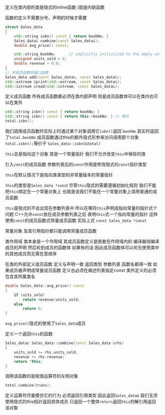 
定义在类内部的类是隐式的inline函数 (就是内联函数

函数的定义不需要分号，声明的时候才需要

```cpp
struct Sales_data 
{
    std::string isbn() const { return bookNo; }
    Sales_data& combine(const Sales_data&);
    double avg_price() const;

    std::string bookNo;      // implicitly initialized to the empty string
    unsigned units_sold = 0;
    double revenue = 0.0;
}
// 非成员函数的接口函数
Sales_data add(const Sales_data&, const Sales_data&);
std::ostream &print(std::ostream, const Sales_data&);
std::istream &read(std::istream, const Sales_data&);
```

定义成员函数 所有成员函数都必须在类内部声明 但是成员函数体可以在类内也可以在类外
```cpp
std::string isbn() const { return bookNo; }
std::string isbn() const { return this->bookNo; } // 等价
total.isbn();
```
我们调用成员函数时实际上时通过某个对象调用它`isbn()`返回 `bookNo` 其实时返回了`total.bookNo` 
成员函数通过this的额外隐式形参来访问调用那个对象 
`total.isbn();`等价于 `Sales_data::isbn(&total)`

`this`总是指向这个对象 其是一个常量指针 我们不允许改变`this`中保存的值

引入`const`的成员函数 参数列表后的`const`作用是修改隐式的`const`指针类型 

`this`在默认情况下是指向类类型的非常量版本的常量指针

`this`的类型是`Sales_data *cons`t 尽管`this`隐式的需要遵循初始化规则
我们不能吧`this`绑定在一个常量对象上 也就是说我们不能在一个常量对象上调用普通的成员函数

`this`是隐式的不会出现在参数列表中 所以在哪将`this`声明成指向常量的指针式个问题 C++允许`const`放在成员参数列表之后 表明`this`式一个指向常量的指针 这样使用`const`的成员函数式常量成员函数 实际上式 `const Sales_data *const`

常量对象 及其引用指针都只能调用常量成员函数

类作用域 类本身是一个作用域 其成员函数定义是嵌套在作用域内的
编译器线编译成员的声明 然后轮到成员的函数体 如果有的话 因此成员函数体可以优先使用类中的其他成员而无需在意顺序

在类的外部定义成员函数 定义与声明一致 返回类型 参数列表 函数名都得一致 如果成员被声明成常量成员函数 定义也必须在阐述列表指定const 类外定义的必须包含其所属类名

```cpp
double Sales_data::avg_price() const 
{
    if (uits_sold)
        return revenue/units_sold;
    else
        return 0;
}
```
`avg_price()`隐式的使用了`Sales_data`成员

定义一个返回`this`的函数
```cpp
Sales_data& Sales_data::combine(const Sales_data &rhs)
{
    units_sold += rhs.units_sold;
    revenue += rhs.revenue;
    return *this;
}
```
调用该函数的是赋值运算符的左侧对象
```cpp
total.combine(trans);
```
定义运算符尽量模仿它的行为 必须返回引用类型 因此返回`Sales_data&`
我们无须使用隐式的this指针返回具体成员 只返回一个整体`return`返回`this`的解引用返回该对象


